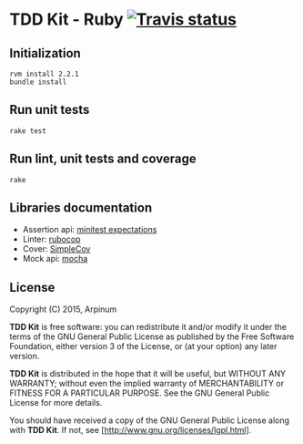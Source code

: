 # TDD Kit - Ruby [![Travis status]](https://travis-ci.org/arpinum/tdd-kit-ruby)

## Initialization

    rvm install 2.2.1
    bundle install

## Run unit tests

    rake test

## Run lint, unit tests and coverage

    rake

## Libraries documentation

* Assertion api: [minitest expectations]
* Linter: [rubocop]
* Cover: [SimpleCov]
* Mock api: [mocha]

## License

Copyright (C) 2015, Arpinum

**TDD Kit** is free software: you can redistribute it and/or modify it under the terms of the GNU General Public License as published by the Free Software Foundation, either version 3 of the License, or (at your option) any later version.

**TDD Kit** is distributed in the hope that it will be useful, but WITHOUT ANY WARRANTY; without even the implied warranty of MERCHANTABILITY or FITNESS FOR A PARTICULAR PURPOSE.  See the GNU General Public License for more details.

You should have received a copy of the GNU General Public License along with **TDD Kit**.  If not, see [http://www.gnu.org/licenses/lgpl.html].


[Travis status]: https://travis-ci.org/arpinum/tdd-kit-ruby.png?branch=master
[minitest expectations]: http://docs.seattlerb.org/minitest/Minitest/Expectations.html
[rubocop]: https://github.com/bbatsov/rubocop
[SimpleCov]: https://github.com/colszowka/simplecov
[mocha]: https://github.com/freerange/mocha
[http://www.gnu.org/licenses/lgpl.html]: http://www.gnu.org/licenses/lgpl.html

